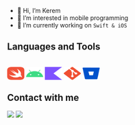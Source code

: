 - 👋 Hi, I’m Kerem
- 👀 I’m interested in mobile programming
-  I’m currently working on ```Swift & iOS```

<h2>Languages and Tools</h2>
<div style="display: inline_block"><br>
  <img align="center" height="30" width="40" src="assets/swift.svg">
  <img align="center" height="30" width="40" src="assets/android.svg">
  <img align="center" height="30" width="40" src="assets/kotlin.svg">
  <img align="center" height="30" width="40" src="assets/git.svg">
  <img align="center" height="30" width="40" src="assets/bitbucket.svg">

</div>
    
<h2>Contact with me</h2>
<a href = "mailto:keremersu35@gmail.com"><img src="https://img.shields.io/badge/-Gmail-%23333?style=for-the-badge&logo=gmail&logoColor=white" target="_blank"></a>
<a href="https://www.linkedin.com/in/kerem-ersu-0082ba194/" target="_blank"><img src="https://img.shields.io/badge/-LinkedIn-%230077B5?style=for-the-badge&logo=linkedin&logoColor=white" target="_blank"></a>
</br>
